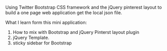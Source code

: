 Using Twitter Bootstrap CSS framework and the jQuery pinterest layout to build a one page web application get the local json file.

What I learn form this mini application:

1. How to mix with Bootstrap and jQuery Pinterst layout plugin
2. jQuery Template.
3. sticky sidebar for Bootstrap
